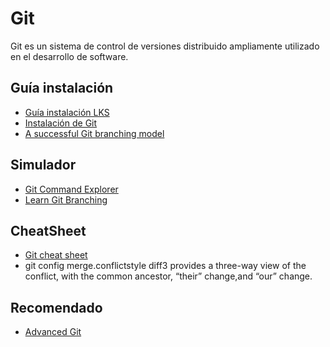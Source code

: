 # Git
Git es un sistema de control de versiones distribuido ampliamente utilizado en el desarrollo de software.
## Guía instalación
- [Guía instalación LKS](https://drive.google.com/file/d/1vpPBj7XwLM-xAnyliYRiCryPhnHjqwzD/view?usp=sharing)
- [Instalación de Git](https://www.atlassian.com/es/git/tutorials/install-git)
- [A successful Git branching model](https://nvie.com/posts/a-successful-git-branching-model/)
## Simulador

- [Git Command Explorer](https://gitexplorer.com/)
- [Learn Git Branching](https://learngitbranching.js.org/?locale=es_ES)

## CheatSheet
- [Git cheat sheet](https://www.atlassian.com/es/git/tutorials/atlassian-git-cheatsheet)
- git config merge.conflictstyle diff3 provides a three-way view of the conflict, with the common ancestor, “their” change,and “our” change.
## Recomendado
- [Advanced Git](https://library.samdu.uz/files/8eab7ff45d3f000e7938843b5bff6db8_Advanced%20Git.pdf)

